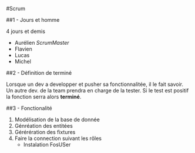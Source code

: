 #Scrum

##1 - Jours et homme

4 jours et demis

* Aurélien _ScrumMaster_
* Flavien
* Lucas
* Michel

##2 - Définition de terminé

Lorsque un dev a developper et pusher sa fonctionnalitée, il le fait savoir. Un autre dev. de la team prendra en charge de la tester. Si le test est positif la fonction serra alors __terminé__.

##3 - Fonctionalité

1. Modélisation de la base de donnée
2. Génréation des entitées
3. Gérérération des fixtures
4. Faire la connection suivant les rôles
	* Instalation FosUSer
	



	